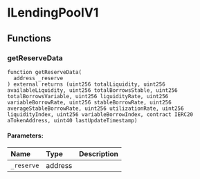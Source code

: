 # ILendingPoolV1





## Functions
### getReserveData
```solidity
function getReserveData(
  address _reserve
) external returns (uint256 totalLiquidity, uint256 availableLiquidity, uint256 totalBorrowsStable, uint256 totalBorrowsVariable, uint256 liquidityRate, uint256 variableBorrowRate, uint256 stableBorrowRate, uint256 averageStableBorrowRate, uint256 utilizationRate, uint256 liquidityIndex, uint256 variableBorrowIndex, contract IERC20 aTokenAddress, uint40 lastUpdateTimestamp)
```


#### Parameters:
| Name | Type | Description                                                          |
| :--- | :--- | :------------------------------------------------------------------- |
|`_reserve` | address | 


